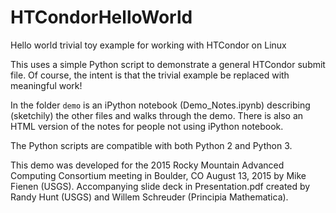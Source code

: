 # HTCondorHelloWorld
Hello world trivial toy example for working with HTCondor on Linux

This uses a simple Python script to demonstrate a general HTCondor submit file. Of course, the intent is that the trivial example be replaced with meaningful work!

In the folder `demo` is an iPython notebook (Demo\_Notes.ipynb) describing (sketchily) the other files and walks through the demo. There is also an HTML version of the notes for people not using iPython notebook.

The Python scripts are compatible with both Python 2 and Python 3.

This demo was developed for the 2015 Rocky Mountain Advanced Computing Consortium meeting in Boulder, CO August 13, 2015 by Mike Fienen (USGS). Accompanying slide deck in Presentation.pdf created by Randy Hunt (USGS) and Willem Schreuder (Principia Mathematica).
